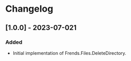# Changelog

## [1.0.0] - 2023-07-021
### Added
- Initial implementation of Frends.Files.DeleteDirectory.
